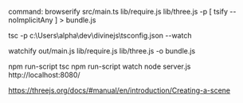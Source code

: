 command:
browserify src/main.ts lib/require.js lib/three.js -p [ tsify --noImplicitAny ] > bundle.js

tsc -p c:\Users\alpha\dev\divinejs\tsconfig.json --watch

watchify out/main.js lib/require.js lib/three.js -o bundle.js

npm run-script tsc
npm run-script watch
node server.js
http://localhost:8080/

https://threejs.org/docs/#manual/en/introduction/Creating-a-scene

